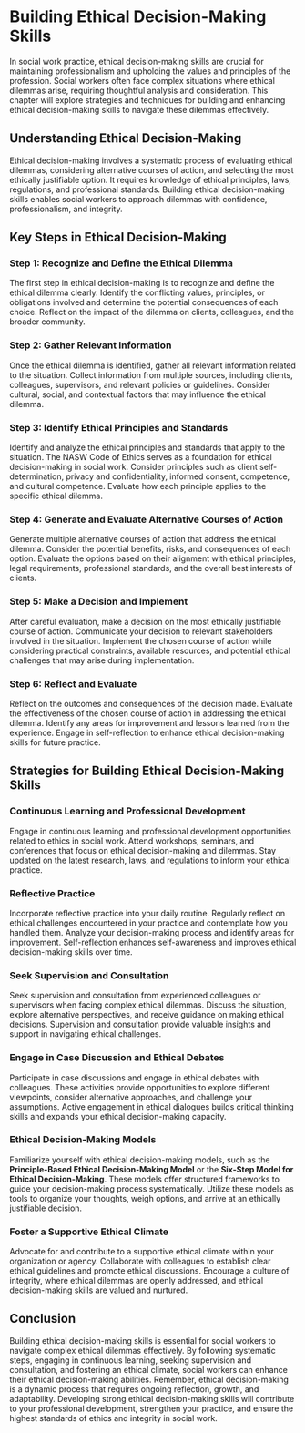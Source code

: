 Building Ethical Decision-Making Skills
==================================================

In social work practice, ethical decision-making skills are crucial for maintaining professionalism and upholding the values and principles of the profession. Social workers often face complex situations where ethical dilemmas arise, requiring thoughtful analysis and consideration. This chapter will explore strategies and techniques for building and enhancing ethical decision-making skills to navigate these dilemmas effectively.

Understanding Ethical Decision-Making
-------------------------------------

Ethical decision-making involves a systematic process of evaluating ethical dilemmas, considering alternative courses of action, and selecting the most ethically justifiable option. It requires knowledge of ethical principles, laws, regulations, and professional standards. Building ethical decision-making skills enables social workers to approach dilemmas with confidence, professionalism, and integrity.

Key Steps in Ethical Decision-Making
------------------------------------

### Step 1: Recognize and Define the Ethical Dilemma

The first step in ethical decision-making is to recognize and define the ethical dilemma clearly. Identify the conflicting values, principles, or obligations involved and determine the potential consequences of each choice. Reflect on the impact of the dilemma on clients, colleagues, and the broader community.

### Step 2: Gather Relevant Information

Once the ethical dilemma is identified, gather all relevant information related to the situation. Collect information from multiple sources, including clients, colleagues, supervisors, and relevant policies or guidelines. Consider cultural, social, and contextual factors that may influence the ethical dilemma.

### Step 3: Identify Ethical Principles and Standards

Identify and analyze the ethical principles and standards that apply to the situation. The NASW Code of Ethics serves as a foundation for ethical decision-making in social work. Consider principles such as client self-determination, privacy and confidentiality, informed consent, competence, and cultural competence. Evaluate how each principle applies to the specific ethical dilemma.

### Step 4: Generate and Evaluate Alternative Courses of Action

Generate multiple alternative courses of action that address the ethical dilemma. Consider the potential benefits, risks, and consequences of each option. Evaluate the options based on their alignment with ethical principles, legal requirements, professional standards, and the overall best interests of clients.

### Step 5: Make a Decision and Implement

After careful evaluation, make a decision on the most ethically justifiable course of action. Communicate your decision to relevant stakeholders involved in the situation. Implement the chosen course of action while considering practical constraints, available resources, and potential ethical challenges that may arise during implementation.

### Step 6: Reflect and Evaluate

Reflect on the outcomes and consequences of the decision made. Evaluate the effectiveness of the chosen course of action in addressing the ethical dilemma. Identify any areas for improvement and lessons learned from the experience. Engage in self-reflection to enhance ethical decision-making skills for future practice.

Strategies for Building Ethical Decision-Making Skills
------------------------------------------------------

### Continuous Learning and Professional Development

Engage in continuous learning and professional development opportunities related to ethics in social work. Attend workshops, seminars, and conferences that focus on ethical decision-making and dilemmas. Stay updated on the latest research, laws, and regulations to inform your ethical practice.

### Reflective Practice

Incorporate reflective practice into your daily routine. Regularly reflect on ethical challenges encountered in your practice and contemplate how you handled them. Analyze your decision-making process and identify areas for improvement. Self-reflection enhances self-awareness and improves ethical decision-making skills over time.

### Seek Supervision and Consultation

Seek supervision and consultation from experienced colleagues or supervisors when facing complex ethical dilemmas. Discuss the situation, explore alternative perspectives, and receive guidance on making ethical decisions. Supervision and consultation provide valuable insights and support in navigating ethical challenges.

### Engage in Case Discussion and Ethical Debates

Participate in case discussions and engage in ethical debates with colleagues. These activities provide opportunities to explore different viewpoints, consider alternative approaches, and challenge your assumptions. Active engagement in ethical dialogues builds critical thinking skills and expands your ethical decision-making capacity.

### Ethical Decision-Making Models

Familiarize yourself with ethical decision-making models, such as the **Principle-Based Ethical Decision-Making Model** or the **Six-Step Model for Ethical Decision-Making**. These models offer structured frameworks to guide your decision-making process systematically. Utilize these models as tools to organize your thoughts, weigh options, and arrive at an ethically justifiable decision.

### Foster a Supportive Ethical Climate

Advocate for and contribute to a supportive ethical climate within your organization or agency. Collaborate with colleagues to establish clear ethical guidelines and promote ethical discussions. Encourage a culture of integrity, where ethical dilemmas are openly addressed, and ethical decision-making skills are valued and nurtured.

Conclusion
----------

Building ethical decision-making skills is essential for social workers to navigate complex ethical dilemmas effectively. By following systematic steps, engaging in continuous learning, seeking supervision and consultation, and fostering an ethical climate, social workers can enhance their ethical decision-making abilities. Remember, ethical decision-making is a dynamic process that requires ongoing reflection, growth, and adaptability. Developing strong ethical decision-making skills will contribute to your professional development, strengthen your practice, and ensure the highest standards of ethics and integrity in social work.
